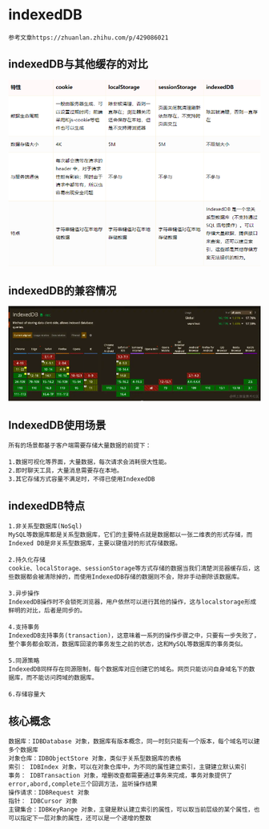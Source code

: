 # indexedDB

    参考文章https://zhuanlan.zhihu.com/p/429086021

## indexedDB与其他缓存的对比

![img](image1.png)

## indexedDB的兼容情况

![img](image2.png)

## IndexedDB使用场景

    所有的场景都基于客户端需要存储大量数据的前提下：

    1.数据可视化等界面，大量数据，每次请求会消耗很大性能。
    2.即时聊天工具，大量消息需要存在本地。
    3.其它存储方式容量不满足时，不得已使用IndexedDB

## indexedDB特点

    1.非关系型数据库(NoSql)
    MySQL等数据库都是关系型数据库，它们的主要特点就是数据都以一张二维表的形式存储，而Indexed DB是非关系型数据库，主要以键值对的形式存储数据。

    2.持久化存储
    cookie、localStorage、sessionStorage等方式存储的数据当我们清楚浏览器缓存后，这些数据都会被清除掉的，而使用IndexedDB存储的数据则不会，除非手动删除该数据库。

    3.异步操作
    IndexedDB操作时不会锁死浏览器，用户依然可以进行其他的操作，这与localstorage形成鲜明的对比，后者是同步的。

    4.支持事务
    IndexedDB支持事务(transaction)，这意味着一系列的操作步骤之中，只要有一步失败了，整个事务都会取消，数据库回滚的事务发生之前的状态，这和MySQL等数据库的事务类似。

    5.同源策略
    IndexedDB同样存在同源限制，每个数据库对应创建它的域名。网页只能访问自身域名下的数据库，而不能访问跨域的数据库。

    6.存储容量大

## 核心概念

    数据库：IDBDatabase 对象，数据库有版本概念，同一时刻只能有一个版本，每个域名可以建多个数据库
    对象仓库：IDBObjectStore 对象，类似于关系型数据库的表格
    索引： IDBIndex 对象，可以在对象仓库中，为不同的属性建立索引，主键建立默认索引
    事务： IDBTransaction 对象，增删改查都需要通过事务来完成，事务对象提供了error,abord,complete三个回调方法，监听操作结果
    操作请求：IDBRequest 对象
    指针： IDBCursor 对象
    主键集合：IDBKeyRange 对象，主键是默认建立索引的属性，可以取当前层级的某个属性，也可以指定下一层对象的属性，还可以是一个递增的整数
